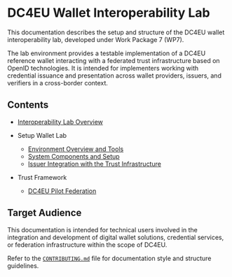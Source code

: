 # DC4EU Wallet Interoperability Lab

This documentation describes the setup and structure of the DC4EU wallet
interoperability lab, developed under Work Package 7 (WP7).

The lab environment provides a testable implementation of a DC4EU reference
wallet interacting with a federated trust infrastructure based on OpenID
technologies. It is intended for implementers working with credential issuance
and presentation across wallet providers, issuers, and verifiers in a
cross-border context.

## Contents

- [Interoperability Lab Overview](./interoperability_lab_overview.md)

- Setup Wallet Lab
  - [Environment Overview and
    Tools](./setup_wallet_lab/environment_overview_and_tools.md)
  - [System Components and
    Setup](./setup_wallet_lab/system_components_and_setup.md)
  - [Issuer Integration with the Trust Infrastructure](
    ./setup_wallet_lab/issuer_integration_with_trust_infrastructure.md)

- Trust Framework
  - [DC4EU Pilot Federation](./trust_framework/dc4eu_pilot_federation.md)

## Target Audience

This documentation is intended for technical users involved in the integration
and development of digital wallet solutions, credential services, or federation
infrastructure within the scope of DC4EU.

Refer to the [`CONTRIBUTING.md`](../CONTRIBUTING.md) file for documentation
style and structure guidelines.

